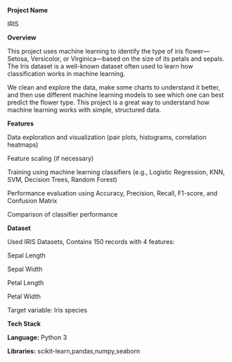 **Project Name**

IRIS

**Overview**

This project uses machine learning to identify the type of iris flower—Setosa, Versicolor, or Virginica—based on the size of its petals and sepals. The Iris dataset is a well-known dataset often used to learn how classification works in machine learning.

We clean and explore the data, make some charts to understand it better, and then use different machine learning models to see which one can best predict the flower type. This project is a great way to understand how machine learning works with simple, structured data.

**Features**

Data exploration and visualization (pair plots, histograms, correlation heatmaps)

Feature scaling (if necessary)

Training using machine learning classifiers (e.g., Logistic Regression, KNN, SVM, Decision Trees, Random Forest)

Performance evaluation using Accuracy, Precision, Recall, F1-score, and Confusion Matrix

Comparison of classifier performance

**Dataset**

Used IRIS Datasets, Contains 150 records with 4 features:

Sepal Length

Sepal Width

Petal Length

Petal Width

Target variable: Iris species

**Tech Stack**

**Language:** Python 3

**Libraries:** scikit-learn,pandas,numpy,seaborn
